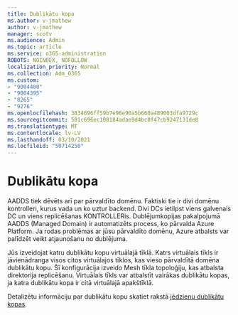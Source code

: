 ```yaml
---
title: Dublikātu kopa
ms.author: v-jmathew
author: v-jmathew
manager: scotv
ms.audience: Admin
ms.topic: article
ms.service: o365-administration
ROBOTS: NOINDEX, NOFOLLOW
localization_priority: Normal
ms.collection: Adm_O365
ms.custom:
- "9004400"
- "9004395"
- "8265"
- "9276"
ms.openlocfilehash: 3834696ff59b7e96e90a5b660a489003dfa9729c
ms.sourcegitcommit: 581c696ec108184adae9d4bc8f47cb9247131de8
ms.translationtype: MT
ms.contentlocale: lv-LV
ms.lasthandoff: 03/10/2021
ms.locfileid: "50714250"
---
```

# <a name="replica-set"></a>Dublikātu kopa

AADDS tiek dēvēts arī par pārvaldīto domēnu. Faktiski tie ir divi domēnu kontrolleri, kurus vada un ko uztur backend. Divi DCs ietilpst viens galvenais DC un viens replicēšanas KONTROLLERis. Dublējumkopijas pakalpojumā AADDS (Managed Domain) ir automatizēts process, ko pārvalda Azure Platform. Ja rodas problēmas ar jūsu pārvaldīto domēnu, Azure atbalsts var palīdzēt veikt atjaunošanu no dublējuma.

Jūs izveidojat katru dublikātu kopu virtuālajā tīklā. Katrs virtuālais tīkls ir jāvienādranga visos citos virtuālajos tīklos, kas vieso pārvaldītā domēna dublikātu kopu. Šī konfigurācija izveido Mesh tīkla topoloģiju, kas atbalsta direktorija replicēšanu. Virtuālais tīkls var atbalstīt vairākas dublikātu kopas, ja katra dublikātu kopa ir citā virtuālajā apakštīklā.

Detalizētu informāciju par dublikātu kopu skatiet rakstā [jēdzienu dublikātu kopas](https://docs.microsoft.com/azure/active-directory-domain-services/concepts-replica-sets).
